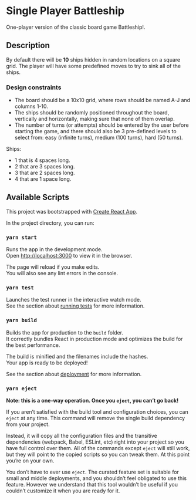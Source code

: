 # Single Player Battleship

One-player version of the classic board game Battleship!.

## Description

 By default there will be **10** ships hidden in random locations on a square grid. The player will have some predefined moves to try to sink all of the ships.

### Design constraints
- The board should be a 10x10 grid, where rows should be named A-J and columns 1-10.
- The ships should be randomly positioned throughout the board, vertically and horizontally, making sure that none of them overlap.
- The number of turns (or attempts) should be entered by the user before starting the game, and there should also be 3 pre-defined levels to select from: easy (infinite turns), medium (100 turns), hard (50 turns).

Ships:

- 1 that is 4 spaces long.
- 2 that are 3 spaces long.
- 3 that are 2 spaces long.
- 4 that are 1 space long.


## Available Scripts


This project was bootstrapped with [Create React App](https://github.com/facebook/create-react-app).

In the project directory, you can run:

### `yarn start`

Runs the app in the development mode.\
Open [http://localhost:3000](http://localhost:3000) to view it in the browser.

The page will reload if you make edits.\
You will also see any lint errors in the console.

### `yarn test`

Launches the test runner in the interactive watch mode.\
See the section about [running tests](https://facebook.github.io/create-react-app/docs/running-tests) for more information.

### `yarn build`

Builds the app for production to the `build` folder.\
It correctly bundles React in production mode and optimizes the build for the best performance.

The build is minified and the filenames include the hashes.\
Your app is ready to be deployed!

See the section about [deployment](https://facebook.github.io/create-react-app/docs/deployment) for more information.

### `yarn eject`

**Note: this is a one-way operation. Once you `eject`, you can’t go back!**

If you aren’t satisfied with the build tool and configuration choices, you can `eject` at any time. This command will remove the single build dependency from your project.

Instead, it will copy all the configuration files and the transitive dependencies (webpack, Babel, ESLint, etc) right into your project so you have full control over them. All of the commands except `eject` will still work, but they will point to the copied scripts so you can tweak them. At this point you’re on your own.

You don’t have to ever use `eject`. The curated feature set is suitable for small and middle deployments, and you shouldn’t feel obligated to use this feature. However we understand that this tool wouldn’t be useful if you couldn’t customize it when you are ready for it.